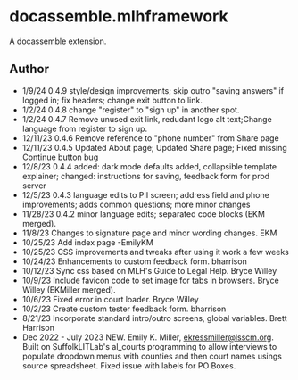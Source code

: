 # docassemble.mlhframework

A docassemble extension.

## Author
* 1/9/24    0.4.9 style/design improvements; skip outro "saving answers" if logged in; fix headers; change exit button to link.
* 1/2/24    0.4.8 change "register" to "sign up" in another spot.
* 1/2/24    0.4.7 Remove unused exit link, redudant logo alt text;Change language from register to sign up.
* 12/11/23  0.4.6 Remove reference to "phone number" from Share page
* 12/11/23  0.4.5 Updated About page; Updated Share page; Fixed missing Continue button bug
* 12/8/23   0.4.4 added: dark mode defaults added, collapsible template explainer; changed: instructions for saving, feedback form for prod server
* 12/5/23   0.4.3 language edits to PII screen; address field and phone improvements; adds common questions; more minor changes
* 11/28/23  0.4.2 minor language edits; separated code blocks (EKM merged).
* 11/8/23   Changes to signature page and minor wording changes. EKM
* 10/25/23  Add index page -EmilyKM
* 10/25/23  CSS improvements and tweaks after using it work a few weeks
* 10/24/23  Enhancements to custom feedback form. bharrison
* 10/12/23  Sync css based on MLH's Guide to Legal Help. Bryce Willey
* 10/9/23   Include favicon code to set image for tabs in browsers. Bryce Willey (EKMiller merged).
* 10/6/23   Fixed error in court loader. Bryce Willey 
* 10/2/23   Create custom tester feedback form. bharrison
* 8/21/23   Incorporate standard intro/outro screens, global variables. Brett Harrison
* Dec 2022 - July 2023   NEW. Emily K. Miller, ekressmiller@lsscm.org. Built on SuffolkLITLab's al_courts programming to allow interviews to populate dropdown menus with counties and then court names usings source spreadsheet. Fixed issue with labels for PO Boxes.

